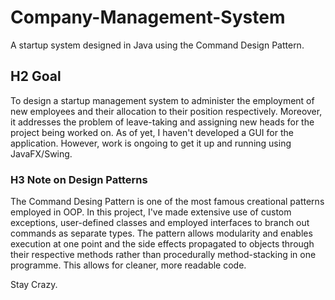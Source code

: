 # Company-Management-System
A startup system designed in Java using the Command Design Pattern.

## H2 Goal
To design a startup management system to administer the employment of new employees and their allocation to their position respectively. Moreover, it addresses the problem of leave-taking and assigning new heads for the project being worked on.
As of yet, I haven't developed a GUI for the application. However, work is ongoing to get it up and running using JavaFX/Swing.


### H3 Note on Design Patterns
  The Command Desing Pattern is one of the most famous creational patterns employed in OOP. In this project, I've made extensive use of custom exceptions, user-defined classes and employed interfaces to branch out commands as separate types.
  The pattern allows modularity and enables execution at one point and the side effects propagated to objects through their respective methods rather than procedurally method-stacking in one programme. This allows for cleaner, more readable code.
  
Stay Crazy.

